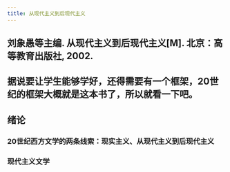 ```yaml
---
title: 从现代主义到后现代主义
---
```


## 刘象愚等主编. 从现代主义到后现代主义[M]. 北京：高等教育出版社, 2002.
## 据说要让学生能够学好，还得需要有一个框架，20世纪的框架大概就是这本书了，所以就看一下吧。
## 绪论
### 20世纪西方文学的两条线索：现实主义、从现代主义到后现代主义
### 现代主义文学
####

